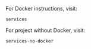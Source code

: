 For Docker instructions, visit:

`services`

For project without Docker, visit:

`services-no-docker`
